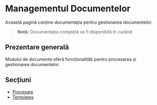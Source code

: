 # Managementul Documentelor

Această pagină conține documentația pentru gestionarea documentelor.

> **Notă:** Documentația completă va fi disponibilă în curând.

## Prezentare generală

Modulul de documente oferă funcționalități pentru procesarea și gestionarea documentelor.

## Secțiuni

- [Procesare](procesare.md)
- [Templates](templates.md)